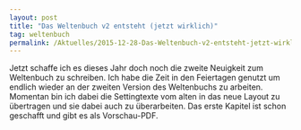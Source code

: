 ```yaml
---
layout: post
title: "Das Weltenbuch v2 entsteht (jetzt wirklich)"
tag: weltenbuch
permalink: /Aktuelles/2015-12-28-Das-Weltenbuch-v2-entsteht-jetzt-wirklich
---
```


Jetzt schaffe ich es dieses Jahr doch noch die zweite Neuigkeit zum Weltenbuch zu schreiben. Ich habe die Zeit in den Feiertagen genutzt um endlich wieder an der zweiten Version des Weltenbuchs zu arbeiten. Momentan bin ich dabei die Settingtexte vom alten in das neue Layout zu übertragen und sie dabei auch zu überarbeiten. Das erste Kapitel ist schon geschafft und gibt es als Vorschau-PDF.


